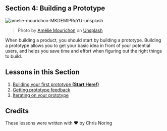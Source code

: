 ## Section 4: Building a Prototype

![amelie-mourichon-MKDEMlPRoYU-unsplash](https://user-images.githubusercontent.com/87670464/134040981-b052aa78-9954-4fb7-99ff-00d620e2193a.jpg)
>Photo by <a href="https://unsplash.com/@amayli?utm_source=unsplash&utm_medium=referral&utm_content=creditCopyText">Amélie Mourichon</a> on <a href="https://unsplash.com/s/photos/prototype?utm_source=unsplash&utm_medium=referral&utm_content=creditCopyText">Unsplash</a>
  

When building a product, you should start by building a prototype. Building a prototype allows you to get your basic idea in front of your potential users, and helps you save time and effort when figuring out the right things to build. 

## Lessons in this Section

1. [Building your first prototype **(Start Here!)**](./1.Building-Your-First-Prototype/README.md)
2. [Getting prototype feedback](./2.Getting-Prototype-Feedback/README.md)
3. [Iterating on your prototype](./3.Iterating-On-Your-Prototype/README.md)

## Credits
These lessons were written with ❤️ by Chris Noring
